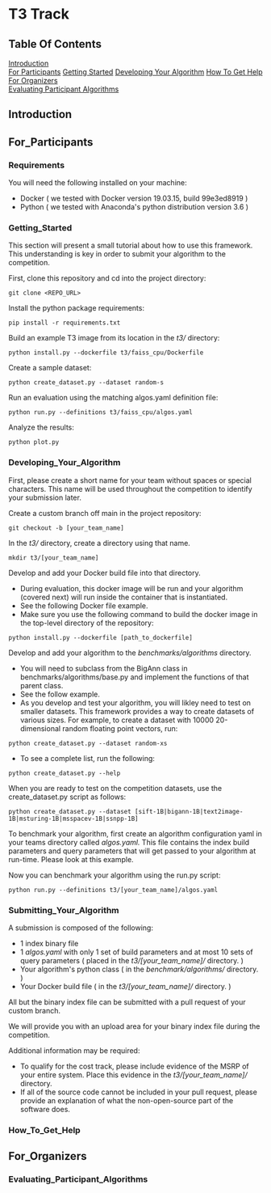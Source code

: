 # T3 Track

## Table Of Contents

[Introduction](#introduction)  
[For Participants](#for_participants) 
[Getting Started](#getting_started) 
[Developing Your Algorithm](#developing_your_algorithm) 
[How To Get Help](#how_to_get_help)
[For Organizers](#for_organizers)  
[Evaluating Participant Algorithms](#evaluating_participant_algorithms)
   
## Introduction

## For_Participants

### Requirements

You will need the following installed on your machine:
* Docker ( we tested with Docker version 19.03.15, build 99e3ed8919 )
* Python ( we tested with Anaconda's python distribution version 3.6 )

### Getting_Started

This section will present a small tutorial about how to use this framework.  This understanding is key in order to submit your algorithm to the competition.

First, clone this repository and cd into the project directory:
```
git clone <REPO_URL>
```
Install the python package requirements:
```
pip install -r requirements.txt
```
Build an example T3 image from its location in the *t3/* directory:
```
python install.py --dockerfile t3/faiss_cpu/Dockerfile
```
Create a sample dataset:
```
python create_dataset.py --dataset random-s
```
Run an evaluation using the matching algos.yaml definition file:
```
python run.py --definitions t3/faiss_cpu/algos.yaml
```
Analyze the results:
```
python plot.py 
```

### Developing_Your_Algorithm

First, please create a short name for your team without spaces or special characters.  This name will be used throughout the competition to identify your submission later.

Create a custom branch off main in the project repository:
```
git checkout -b [your_team_name]
```
In the *t3/* directory, create a directory using that name.
```
mkdir t3/[your_team_name]
```
Develop and add your Docker build file into that directory.
* During evaluation, this docker image will be run and your algorithm (covered next) will run inside the container that is instantiated.
* See the following Docker file example.
* Make sure you use the following command to build the docker image in the top-level directory of the repository:
```
python install.py --dockerfile [path_to_dockerfile]
```
Develop and add your algorithm to the *benchmarks/algorithms* directory.
* You will need to subclass from the BigAnn class in benchmarks/algorithms/base.py and implement the functions of that parent class.
* See the follow example.
* As you develop and test your algorithm, you will likley need to test on smaller datasets.  This framework provides a way to create datasets of various sizes.  For example, to create a dataset with 10000 20-dimensional random floating point vectors, run:
```
python create_dataset.py --dataset random-xs
```
* To see a complete list, run the following:
```
python create_dataset.py --help
```
When you are ready to test on the competition datasets, use the create_dataset.py script as follows:
```
python create_dataset.py --dataset [sift-1B|bigann-1B|text2image-1B|msturing-1B|msspacev-1B|ssnpp-1B]
```
To benchmark your algorithm, first create an algorithm configuration yaml in your teams directory called *algos.yaml.*  This file contains the index build parameters and query parameters that will get passed to your algorithm at run-time.  Please look at this example.

Now you can benchmark your algorithm using the run.py script:
```
python run.py --definitions t3/[your_team_name]/algos.yaml
```
### Submitting_Your_Algorithm

A submission is composed of the following:
* 1 index binary file 
* 1 *algos.yaml* with only 1 set of build parameters and at most 10 sets of query parameters ( placed in the *t3/[your_team_name]/* directory. )
* Your algorithm's python class ( in the *benchmark/algorithms/* directory. )
* Your Docker build file ( in the *t3/[your_team_name]/* directory. )

All but the binary index file can be submitted with a pull request of your custom branch.

We will provide you with an upload area for your binary index file during the competition.

Additional information may be required:
* To qualify for the cost track, please include evidence of the MSRP of your entire system.  Place this evidence in the *t3/[your_team_name]/* directory.
* If all of the source code cannot be included in your pull request, please provide an explanation of what the non-open-source part of the software does.

### How_To_Get_Help

## For_Organizers

### Evaluating_Participant_Algorithms


